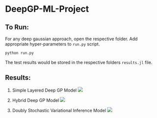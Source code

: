 # DeepGP-ML-Project

## To Run:
For any deep gaussian approach, open the respective folder. Add appropriate hyper-parameters to `run.py` script.

```bash
python run.py
```

The test results would be stored in the respective folders `results.jl` file.


## Results:
1. Simple Layered Deep GP Model
    ![](https://imgur.com/X6wBntO)

2. Hybrid Deep GP Model
    ![](https://imgur.com/Eui03Yn)

3. Doubly Stochastic Variational Inference Model
    ![](https://imgur.com/aWc9rGa)